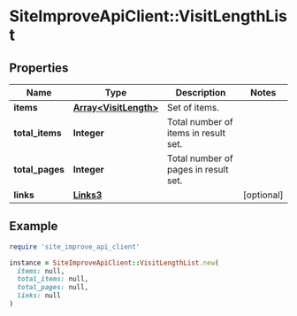 # SiteImproveApiClient::VisitLengthList

## Properties

| Name | Type | Description | Notes |
| ---- | ---- | ----------- | ----- |
| **items** | [**Array&lt;VisitLength&gt;**](VisitLength.md) | Set of items. |  |
| **total_items** | **Integer** | Total number of items in result set. |  |
| **total_pages** | **Integer** | Total number of pages in result set. |  |
| **links** | [**Links3**](Links3.md) |  | [optional] |

## Example

```ruby
require 'site_improve_api_client'

instance = SiteImproveApiClient::VisitLengthList.new(
  items: null,
  total_items: null,
  total_pages: null,
  links: null
)
```

